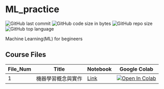 # ML_practice

![GitHub last commit](https://img.shields.io/github/last-commit/fpcloudmike/ML_practice)
![GitHub code size in bytes](https://img.shields.io/github/languages/code-size/fpcloudmike/ML_practice)
![GitHub repo size](https://img.shields.io/github/repo-size/fpcloudmike/ML_practice)
![GitHub top language](https://img.shields.io/github/languages/top/fpcloudmike/ML_practice)

Machine Learning(ML) for begineers

## Course Files

| File_Num | Title                                       | Notebook                                                                                                                                                             |                                                                                                                           Google Colab                                                                                                                           | 
|-----------|---------------------------------------------|----------------------------------------------------------------------------------------------------------------------------------------------------------------------|:----------------------------------------------------------------------------------------------------------------------------------------------------------------------------------------------------------------------------------------------------------------:|
| 1         | 機器學習概念與實作 | [Link](https://github.com/fpcloudmike/ML_practice/blob/main/MachineLearning_Concepts_and_Practice.ipynb) | [![Open In Colab](https://colab.research.google.com/assets/colab-badge.svg)](https://colab.research.google.com/github/fpcloudmike/ML_practice/blob/main/MachineLearning_Concepts_and_Practice.ipynb) |
